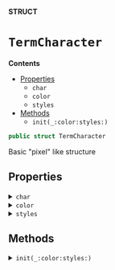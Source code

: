 **STRUCT**

# `TermCharacter`

**Contents**

- [Properties](#properties)
  - `char`
  - `color`
  - `styles`
- [Methods](#methods)
  - `init(_:color:styles:)`

```swift
public struct TermCharacter
```

Basic "pixel" like structure

## Properties
<details><summary markdown="span"><code>char</code></summary>

```swift
var char : Character
```

the character

</details>

<details><summary markdown="span"><code>color</code></summary>

```swift
var color : TermColor
```

the color

</details>

<details><summary markdown="span"><code>styles</code></summary>

```swift
var styles : [TermStyle]
```

the styles

</details>

## Methods
<details><summary markdown="span"><code>init(_:color:styles:)</code></summary>

```swift
public init(_ c: Character = " ", color col : TermColor = .default, styles s: [TermStyle] = [.default])
```

Initializer with defaults built-in
- Parameters:
  - c: a character
  - col: a color
  - s: styles to use

#### Parameters

| Name | Description |
| ---- | ----------- |
| c | a character |
| col | a color |
| s | styles to use |

</details>